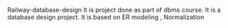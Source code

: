 Railway-database-design
It is project done as part of dbms course. It is a database design project. It is based on ER modeling , Normalization

